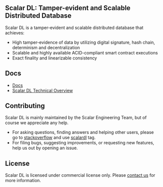## Scalar DL: Tamper-evident and Scalable Distributed Database

Scalar DL is a tamper-evident and scalable distributed database that achieves:
- High tamper-evidence of data by utilizing digital signature, hash chain, determinism and decentralization
- Scalable and highly available ACID-compliant smart contract executions
- Exact finality and linearizable consistency 

## Docs
* [Docs](docs/index.md)
* [Scalar DL Technical Overview](https://www.slideshare.net/scalar-inc/scalar-dl-technical-overview)

## Contributing 
Scalar DL is mainly maintained by the Scalar Engineering Team, but of course we appreciate any help.

* For asking questions, finding answers and helping other users, please go to [stackoverflow](https://stackoverflow.com/) and use [scalardl](https://stackoverflow.com/questions/tagged/scalardl) tag.
* For filing bugs, suggesting improvements, or requesting new features, help us out by opening an issue.

## License
Scalar DL is licensed under commercial license only. Please [contact us](https://scalar-labs.com/contact_us/) for more information.
